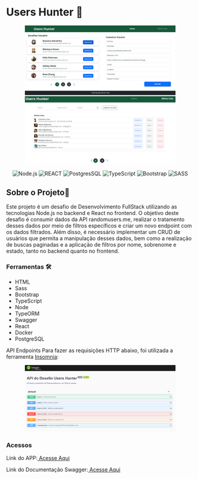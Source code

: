 # Users Hunter 📑

<div style="width:80%; margin:0 auto;">
<img src="./.github/users_hunter.png" alt="Home"/>
<img src="./.github/users_hunter_lista.png" alt="Home"/>
</div>
<p align="center">
<img alt="Node.js" src="https://img.shields.io/badge/-Node%20-%2320232a.svg?&style=flat-square&logo=node.js"/>
<img alt="REACT" src="https://img.shields.io/badge/-React%20-%2320232a.svg?&style=flat-square&logo=react&logoColor=%2361DAFB"/>
<img alt="PostgresSQL" src="https://img.shields.io/badge/-PostgreSQL-333333?style=flat-square&logo=postgresql"/>
<img alt="TypeScript" src="https://img.shields.io/badge/-Typescript%20-%23007ACC.svg?&style=flat-square&logo=typescript&logoColor=white"/>
<img alt="Bootstrap" src="https://img.shields.io/badge/-Bootstrap-563D7C?style=flat-square&logo=bootstrap&logoColor=white"/>
<img alt="SASS" src="https://img.shields.io/badge/-Sass-CC6699?style=flat-square&logo=sass&logoColor=white"/>

</p>

## Sobre o Projeto📖

Este projeto é um desafio de Desenvolvimento FullStack utilizando as tecnologias Node.js no backend e React no frontend. O objetivo deste desafio é consumir dados da API randomusers.me, realizar o tratamento desses dados por meio de filtros específicos e criar um novo endpoint com os dados filtrados. Além disso, é necessário implementar um CRUD de usuários que permita a manipulação desses dados, bem como a realização de buscas paginadas e a aplicação de filtros por nome, sobrenome e estado, tanto no backend quanto no frontend.

### Ferramentas 🛠

- HTML
- Sass
- Bootstrap
- TypeScript
- Node
- TypeORM
- Swagger
- React
- Docker
- PostgreSQL

API Endpoints
Para fazer as requisições HTTP abaixo, foi utilizada a ferramenta <a href="https://insomnia.rest/download">Insomnia</a>:

<div style="width:80%; margin:0 auto;">
<img src="./.github/users_hunter_swagger.png" alt="Home"/>
</div>

### Acessos

Link do APP:<a href="http://191.252.186.229:8080/usershunter"> Acesse Aqui </a>

Link do Documentação Swagger:<a href="http://191.252.186.229:3001/api-docs/"> Acesse Aqui </a>
